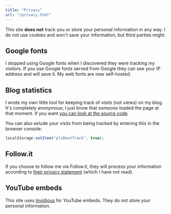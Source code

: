 ```yaml
---
title: "Privacy"
url: "/privacy.html"
---
```


This site **does not** track you or store your personal information in any way. I do not use cookies and won't save your information, but third parties might.

## Google fonts

I stopped using Google fonts when I discovered they were tracking my visitors. If you use Google fonts served from Google they can see your IP address and will save it. My web fonts are now self-hosted.

## Blog statistics

I wrote my own little tool for keeping track of _visits_ (not views) on my blog. It's completely anonymous; I just know that _someone_ loaded the page at that moment. If you want [you can look at the source code](https://github.com/RobinBoers/api.geheimesite.nl/tree/master/views).

You can also exlude your visits from being tracked by entering this in the browser console:

```javascript
localStorage.setItem("plsDontTrack", true);
```

## Follow.it

If you choose to follow me via Follow.it, they will process your information according to [their privacy statement](https://follow.it/info/privacy) (which I have not read).

## YouTube embeds

This site uses [Invidious](https://invidious.io) for YouTube embeds. They do not store your personal information.
